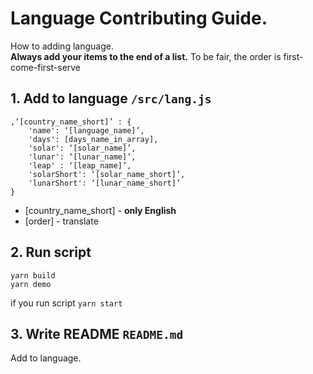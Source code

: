# Language Contributing  Guide.
How to adding language.<br/>
**Always add your items to the end of a list.** To be fair, the order is first-come-first-serve

## 1. Add to language `/src/lang.js`
```
,‘[country_name_short]’ : {
    'name': ‘[language_name]’,
    'days': [days_name_in_array],
    'solar': ‘[solar_name]’,
    'lunar': ‘[lunar_name]’,
    'leap' : ‘[leap_name]’,
    'solarShort': ‘[solar_name_short]’,
    'lunarShort': ‘[lunar_name_short]’
}
```
* [country_name_short] - **only English**
* [order] - translate

## 2. Run script
```
yarn build
yarn demo
```
if you run script `yarn start`

## 3. Write README `README.md`
Add to language.